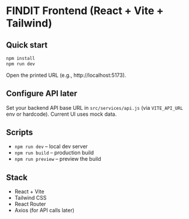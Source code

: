 # FINDIT Frontend (React + Vite + Tailwind)

## Quick start
```bash
npm install
npm run dev
```

Open the printed URL (e.g., http://localhost:5173).

## Configure API later
Set your backend API base URL in `src/services/api.js` (via `VITE_API_URL` env or hardcode). Current UI uses mock data.

## Scripts
- `npm run dev` – local dev server
- `npm run build` – production build
- `npm run preview` – preview the build

## Stack
- React + Vite
- Tailwind CSS
- React Router
- Axios (for API calls later)
